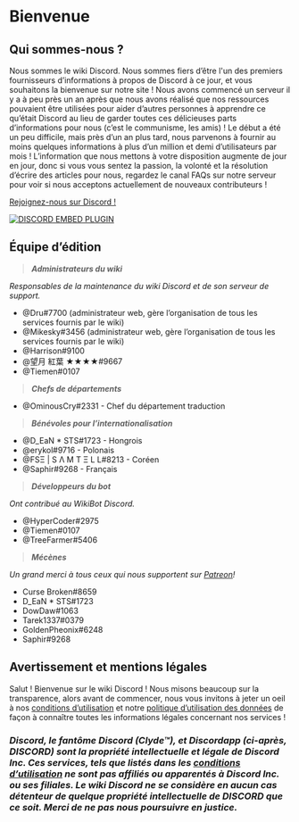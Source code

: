<!-- TITLE: French - Accueil -->
<!-- SUBTITLE: Bienvenue sur le wiki Discord ! -->

# Bienvenue
## Qui sommes-nous ?

Nous sommes le wiki Discord. Nous sommes fiers d’être l'un des premiers fournisseurs d’informations à propos de Discord à ce jour, et vous souhaitons la bienvenue sur notre site ! Nous avons commencé un serveur il y a à peu près un an après que nous avons réalisé que nos ressources pouvaient être utilisées pour aider d’autres personnes à apprendre ce qu’était Discord au lieu de garder toutes ces délicieuses parts d’informations pour nous (c’est le communisme, les amis) ! Le début a été un peu difficile, mais près d’un an plus tard, nous parvenons à fournir au moins quelques informations à plus d’un million et demi d’utilisateurs par mois ! L’information que nous mettons à votre disposition augmente de jour en jour, donc si vous vous sentez la passion, la volonté et la résolution d’écrire des articles pour nous, regardez le canal FAQs sur notre serveur pour voir si nous acceptons actuellement de nouveaux contributeurs !

[Rejoignez-nous sur Discord !](https://discord.gg/ZRJ9Ghh)

<a href="https://discord.gg/ZRJ9Ghh">![DISCORD EMBED PLUGIN](https://discordapp.com/api/guilds/367460196148183040/widget.png?style=banner2)</a>

## Équipe d’édition
> ***Administrateurs du wiki***

*Responsables de la maintenance du wiki Discord et de son serveur de support.*
* @Dru#7700 (administrateur web, gère l’organisation de tous les services fournis par le wiki)
* @Mikesky#3456 (administrateur web, gère l’organisation de tous les services fournis par le wiki)
* @Harrison#9100
* @望月 紅葉 ★★★★#9667
* @Tiemen#0107

> ***Chefs de départements***

* @OminousCry#2331 - Chef du département traduction

> ***Bénévoles pour l’internationalisation***

* @D_EaN * STS#1723 - Hongrois
* @erykol#9716 - Polonais
* @FSΞ | S Λ M T Ξ L L#8213 - Coréen
* @Saphir#9268 - Français

> ***Développeurs du bot***

*Ont contribué au WikiBot Discord.*
* @HyperCoder#2975
* @Tiemen#0107
* @TreeFarmer#5406

> ***Mécènes***

*Un grand merci à tous ceux qui nous supportent sur [Patreon](https://www.patreon.com/TheDiscordWiki)!*
* Curse Broken#8659
* D_EaN * STS#1723
* DowDaw#1063
* Tarek1337#0379
* GoldenPheonix#6248
* Saphir#9268

## Avertissement et mentions légales
Salut ! Bienvenue sur le wiki Discord ! Nous misons beaucoup sur la transparence, alors avant de commencer, nous vous invitons à jeter un oeil à nos [conditions d’utilisation](/terms) et notre [politique d’utilisation des données](/privacy) de façon à connaître toutes les informations légales concernant nos services !

### ***Discord, le fantôme Discord (Clyde™), et Discordapp (ci-après, DISCORD) sont la propriété intellectuelle et légale de Discord Inc. Ces services, tels que listés dans les [conditions d’utilisation](/terms) ne sont pas affiliés ou apparentés à Discord Inc. ou ses filiales. Le wiki Discord ne se considère en aucun cas détenteur de quelque propriété intellectuelle de DISCORD que ce soit. Merci de ne pas nous poursuivre en justice.***

